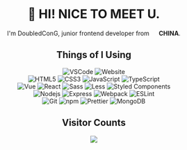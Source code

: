 <h1 align="center">👋 HI! NICE TO MEET U.</h1>
<p align="center">
<span>I'm DoubledConG, junior frontend developer from</span>
<img src="https://cdn-icons-png.flaticon.com/128/197/197375.png" width="14"/> <b>CHINA</b>.
</p>

<h2 align="center">Things of I Using</h2>
<p align="center">
<img alt="VSCode" src="https://img.shields.io/badge/Editor-VSCode-blue?style=flat-square&logo=visual-studio-code&logoColor=white" />
<img alt="Website" src="https://img.shields.io/website?color=a46092&style=flat-square&up_message=https://www.hecongcong.com&url=https%3a%2f%2fhecongcong.com" />
<br />
<img alt="HTML5" src="https://img.shields.io/badge/-HTML5-%23E44D27?style=flat-square&logo=html5&logoColor=ffffff"/>
<img alt="CSS3" src="https://img.shields.io/badge/-CSS3-%231572B6?style=flat-square&logo=css3"/>
<img alt="JavaScript" src="https://img.shields.io/badge/-JavaScript-F7DF1C?style=flat-square&logo=javascript&logoColor=white" />
<img alt="TypeScript" src="https://img.shields.io/badge/-TypeScript-007ACC?style=flat-square&logo=typescript&logoColor=white" />
<br />
<img alt="Vue" src="https://img.shields.io/badge/-Vue-%232c3e50?style=flat-square&logo=Vue.js"/>
<img alt="React" src="https://img.shields.io/badge/-React-45b8d8?style=flat-square&logo=react&logoColor=white" />
<img alt="Sass" src="https://img.shields.io/badge/-Sass-CC6699?style=flat-square&logo=sass&logoColor=white" />
<img alt="Less" src="https://img.shields.io/badge/-Less-1D365D?style=flat-square&logo=less&logoColor=white" />
<img alt="Styled Components" src="https://img.shields.io/badge/-Styled_Components-E10098?style=flat-square&logo=styled-components&logoColor=white" />
<br />
<img alt="Nodejs" src="https://img.shields.io/badge/-Nodejs-43853d?style=flat-square&logo=Node.js&logoColor=white" />
<img alt="Express" src="https://img.shields.io/badge/-Express-%231572B6?style=flat-square&logo=Express&logoColor=white" />
<img alt="Webpack" src="https://img.shields.io/badge/-Webpack-%232C3A42?style=flat-square&logo=webpack"/>
<img alt="ESLint" src="https://img.shields.io/badge/-ESLint-%234B32C3?style=flat-square&logo=eslint" />
<br />
<img alt="Git" src="https://img.shields.io/badge/-Git-%23F05032?style=flat-square&logo=git&logoColor=%23ffffff" />
<img alt="npm" src="https://img.shields.io/badge/-NPM-CB3837?style=flat-square&logo=npm&logoColor=white" />
<img alt="Prettier" src="https://img.shields.io/badge/-Prettier-F7B93E?style=flat-square&logo=prettier&logoColor=white" />
<img alt="MongoDB" src="https://img.shields.io/badge/-MongoDB-13aa52?style=flat-square&logo=mongodb&logoColor=white" />
</p>

<h2 align="center">Visitor Counts</h2>
<p align="center">
<img src="https://profile-counter.glitch.me/cccoding365/count.svg" />
</p>
